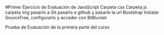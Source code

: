#Primer Ejercicio de Evaluación de JavaScript
Carpeta css
Carpeta js
carpeta img
pasarlo a Git
pasarlo a github y pasarle la url
Bootstrap
Instalar SourceTree, configurarlo y acceder con BitBucket

Prueba de Evaluación de la primera parte del curso